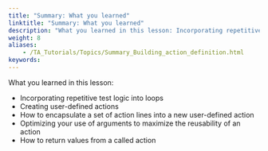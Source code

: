 ```yaml
--- 
title: "Summary: What you learned"
linktitle: "Summary: What you learned"
description: "What you learned in this lesson: Incorporating repetitive test logic into loops Creating user-defined actions How to encapsulate a set of action lines into a new user-defined action Optimizing your ..."
weight: 8
aliases: 
    - /TA_Tutorials/Topics/Summary_Building_action_definition.html
keywords: 
---
```


What you learned in this lesson:

-   Incorporating repetitive test logic into loops
-   Creating user-defined actions
-   How to encapsulate a set of action lines into a new user-defined action
-   Optimizing your use of arguments to maximize the reusability of an action
-   How to return values from a called action


